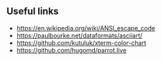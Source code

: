 ## Useful links

- https://en.wikipedia.org/wiki/ANSI_escape_code
- https://paulbourke.net/dataformats/asciiart/
- https://github.com/kutuluk/xterm-color-chart
- https://github.com/hugomd/parrot.live
